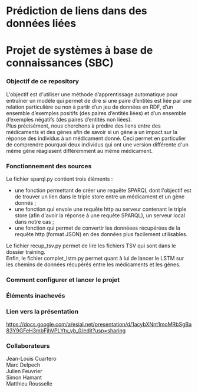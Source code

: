 # Prédiction de liens dans des données liées
# Projet de systèmes à base de connaissances (SBC)

### Objectif de ce repository

L'objectif est d'utiliser une méthode d’apprentissage automatique pour entraîner un modèle qui permet de dire si une paire d’entités est liée par une relation particulière ou non à partir d’un jeu de données en RDF, d’un ensemble d’exemples positifs (des paires d’entités liées) et d’un ensemble d’exemples négatifs (des paires d’entités non liées).  
Plus précisément, nous cherchons à prédire des liens entre des médicaments et des gènes afin de savoir si un gène a un impact sur la réponse des individus à un médicament donné. Ceci permet en particulier de comprendre pourquoi deux individus qui ont une version différente d'un même gène réagissent différemment au même médicament.

### Fonctionnement des sources

Le fichier sparql.py contient trois éléments :  
* une fonction permettant de créer une requête SPARQL dont l'objectif est de trouver un lien dans le triple store entre un médicament et un gène donnés ;  
* une fonction qui envoie une requête http au serveur contenant le triple store (afin d'avoir la réponse à une requête SPARQL), un serveur local dans notre cas ;  
* une fonction qui permet de convertir les donnéees récupérées de la requête http (format JSON) en des données plus facilement utilisables.  

Le fichier recup_tsv.py permet de lire les fichiers TSV qui sont dans le dossier training.  
Enfin, le fichier complet_lstm.py permet quant à lui de lancer le LSTM sur les chemins de données récupérés entre les médicaments et les gènes.  

### Comment configurer et lancer le projet 



### Éléments inachevés

### Lien vers la présentation

https://docs.google.com/a/esial.net/presentation/d/1acybXNnt1moMRbSgBa83Y9GFeH3mbFjhVPLYtv_yb_0/edit?usp=sharing

### Collaborateurs

Jean-Louis Cuartero  
Marc Delpech  
Julien Feuvrier  
Simon Hamant  
Matthieu Rousselle  

